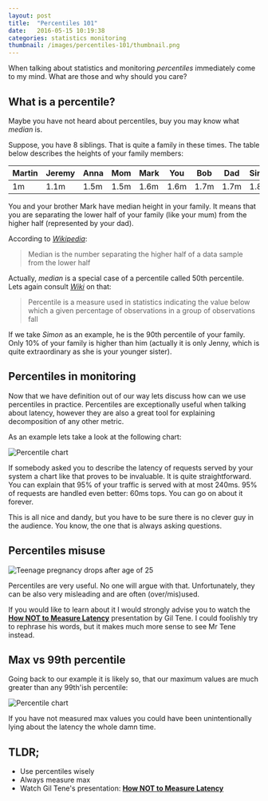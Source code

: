 ```yaml
---
layout: post
title:  "Percentiles 101"
date:   2016-05-15 10:19:38
categories: statistics monitoring
thumbnail: /images/percentiles-101/thumbnail.png
---
```

When talking about statistics and monitoring *percentiles* immediately come
to my mind. What are those and why should you care?

What is a percentile?
-----------------------
Maybe you have not heard about percentiles, buy you may know what *median* is.

Suppose, you have 8 siblings. That is quite a family in these times. The table
below describes the heights of your family members:

Martin | Jeremy | Anna | Mom  | Mark | You  | Bob  | Dad  | Simon | Jenny
-------|--------|------|------|------|------|------|------|-------|-------
1m     | 1.1m   | 1.5m | 1.5m | 1.6m | 1.6m | 1.7m | 1.7m | 1.8m  | 1.9m

You and your brother Mark have median height in your family. It means that
you are separating the lower half of your family (like your mum) from the
higher half (represented by your dad).

According to [*Wikipedia*](https://en.wikipedia.org/wiki/Median):

> Median is the number separating the higher half of a data sample
> from the lower half

Actually, *median* is a special case of a percentile called 50th percentile. Lets
again consult [*Wiki*](https://en.wikipedia.org/wiki/Percentile) on that:

> Percentile is a measure used in statistics indicating the value below
> which a given percentage of observations in a group of observations fall

If we take *Simon* as an example, he is the 90th percentile of your family. Only
10% of your family is higher than him (actually it is only Jenny, which is quite
extraordinary as she is your younger sister).

Percentiles in monitoring
-------------------------

Now that we have definition out of our way lets discuss how can we use percentiles
in practice. Percentiles are exceptionally useful when talking about latency,
however they are also a great tool for explaining decomposition of any other metric.

As an example lets take a look at the following chart:

![Percentile chart](/images/percentiles-101/percentiles_example.png)

If somebody asked you to describe the latency of requests served by your system
a chart like that proves to be invaluable. It is quite straightforward. You can
explain that 95% of your traffic is served with at most 240ms. 95% of requests
are handled even better: 60ms tops. You can go on about it forever.

This is all nice and dandy, but you have to be sure there is no clever guy in
the audience. You know, the one that is always asking questions.

Percentiles misuse
------------------

![Teenage pregnancy drops after age of 25](/images/percentiles-101/teenage_pregnancy_drops_after_25.jpg)

Percentiles are very useful. No one will argue with that. Unfortunately,
they can be also very misleading and are often (over/mis)used.

If you would like to learn about it I would strongly advise you to watch the
[**How NOT to Measure Latency**](https://www.infoq.com/presentations/latency-response-time)
presentation by Gil Tene. I could foolishly try to rephrase his words, but it
makes much more sense to see Mr Tene instead.

Max vs 99th percentile
----------------------

Going back to our example it is likely so, that our maximum values are much
greater than any 99th'ish percentile:

![Percentile chart](/images/percentiles-101/percentiles_vs_max.png)

If you have not measured max values you could have been unintentionally lying
about the latency the whole damn time.

TLDR;
-----

* Use percentiles wisely
* Always measure max
* Watch Gil Tene's presentation: [**How NOT to Measure
Latency**](https://www.infoq.com/presentations/latency-response-time)
